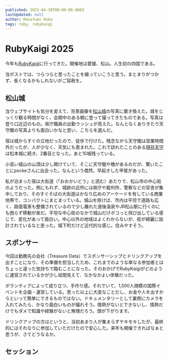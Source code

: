 ```yaml
---
published: 2025-04-30T00:00:00.000Z
lastUpdated: null
author: Masafumi Koba
tags: ruby, rubykaigi
---
```


# RubyKaigi 2025

今年も[RubyKaigi](https://rubykaigi.org/2025/)に行ってきた。開催地は愛媛、松山。人生初の四国である。

当ポストでは、つらつらと思ったことを綴っていこうと思う。まとまりがつかず、長くなるかもしれないがご容赦を。

## 松山城

当ウェブサイトも気分を変えて、背景画像を[松山城](https://www.matsuyamajo.jp/)の写真に置き換えた。城をじっくり観る時間がなく、会期中のある朝に登って撮ってきたものである。写真は登り口近辺のもの。県庁職員の出勤ラッシュが見えた。なんとなくありきたり天守閣の写真よりも面白いかなと思い、こちらを選んだ。

宿は城からすぐの立地だったので、徒歩で行けた。残念ながら天守閣は営業時間外だったが、人が少なく、天気にも恵まれた。これで訪れたことのある[現存天守](https://ja.wikipedia.org/wiki/%E7%8F%BE%E5%AD%98%E5%A4%A9%E5%AE%88)は松本城に続き、2番目となった。あと10城残っている。

小高い城山の山頂は少し開けていて、そこに天守閣や櫓があるのだが、驚いたことにpockeさんに出会った。なんという偶然。早起きした甲斐があった。

私が泊まった宿は大街道（「おおかいどう」と読む）あたりで、松山市の中心街のようだった。例にもれず、城跡の近所には県庁や裁判所、警察などの官舎が集中しており、そのすぐそばの大街道はかなり広めのアーケードを有している商業地帯で、コンパクトにまとまっている。城山を除けば、市内は平坦で道路も広く、路面電車も整備されているので少し離れた道後温泉やJR松山駅に行くのにも困らず移動が楽だ。平坦な中心街のなかで城山だけポコっと飛び出している感じで、変化があって面白い。中心以外の地域はよくわからないが、街が綺麗に設計されているなと思った。城下町だけど近代的な感じ。住みやすそう。

## スポンサー

今回は勤務先の会社（Treasure Data）でスポンサーシップとドリンクアップを出すことになり、その準備を担当したため、これまでのような単なる参加者とはちょっと違った気持ちで臨むことになった。そのおかげでRubyKaigiがどのように運営されているかが少し垣間見えて、なかなかよい体験だった。

ボランティアによって成り立つ、手作り感。それでいて、1,500人規模の国際イベントを企画・運営している。思った以上に大変なことだし、お金や人を出すからといって簡単にできるものではない。ドキュメンタリーとして裏側にカメラを入れてみたら、かなり面白いものが撮れそう。情熱がないとできないし、情熱だけでもダメで知識や経験がないと無理だろう。頭が下がります。

ドリンクアップの方はというと、当初あまり人が集まらずヤキモキしたが、最終的にはそれなりに参加していただけたので安心した。来年も開催できればなぁと思うが、さてどうなるか。

## セッション



